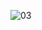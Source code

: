 ![03](https://github.com/ratamahataV1/gthb_usr_srchApp/assets/11263014/3bb2809b-66ec-42d4-93d6-550bee554a78)
